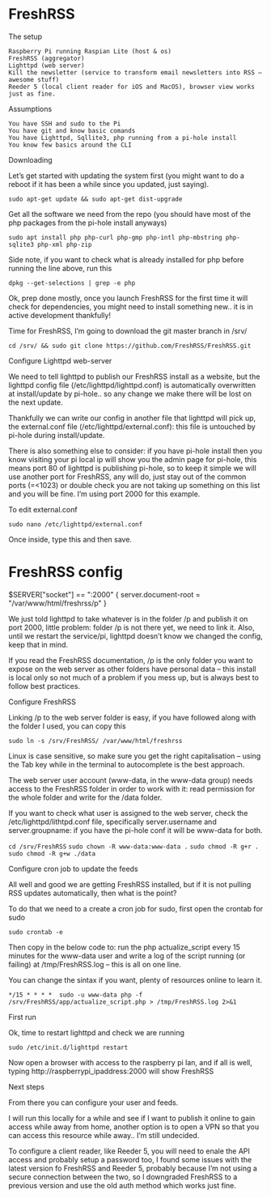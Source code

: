 
# FreshRSS

The setup

    Raspberry Pi running Raspian Lite (host & os)
    FreshRSS (aggregator)
    Lighttpd (web server)
    Kill the newsletter (service to transform email newsletters into RSS – awesome stuff)
    Reeder 5 (local client reader for iOS and MacOS), browser view works just as fine.

Assumptions

    You have SSH and sudo to the Pi
    You have git and know basic comands
    You have Lighttpd, Sqllite3, php running from a pi-hole install
    You know few basics around the CLI

Downloading

Let’s get started with updating the system first (you might want to do a reboot if it has been a while since you updated, just saying).

`sudo apt-get update && sudo apt-get dist-upgrade`

Get all the software we need from the repo (you should have most of the php packages from the pi-hole install anyways)

`sudo apt install php php-curl php-gmp php-intl php-mbstring php-sqlite3 php-xml php-zip`

Side note, if you want to check what is already installed for php before running the line above, run this

` dpkg --get-selections | grep -e php `

Ok, prep done mostly, once you launch FreshRSS for the first time it will check for dependencies, you might need to install something new.. it is in active development thankfully!

Time for FreshRSS, I’m going to download the git master branch in /srv/

` cd /srv/ && sudo git clone https://github.com/FreshRSS/FreshRSS.git `

Configure Lighttpd web-server

We need to tell lighttpd to publish our FreshRSS install as a website, but the lighttpd config file (/etc/lighttpd/lighttpd.conf) is automatically overwritten at install/update by pi-hole.. so any change we make there will be lost on the next update.

Thankfully we can write our config in another file that lighttpd will pick up, the external.conf file (/etc/lighttpd/external.conf): this file is untouched by pi-hole during install/update.

There is also something else to consider: if you have pi-hole install then you know visiting your pi local ip will show you the admin page for pi-hole, this means port 80 of lighttpd is publishing pi-hole, so to keep it simple we will use another port for FreshRSS, any will do, just stay out of the common ports (=<1023) or double check you are not taking up something on this list and you will be fine. I’m using port 2000 for this example.

To edit external.conf

`sudo nano /etc/lighttpd/external.conf`

Once inside, type this and then save.

# FreshRSS config

$SERVER["socket"] == ":2000" {
    server.document-root     = "/var/www/html/freshrss/p"
}

We just told lighttpd to take whatever is in the folder /p and publish it on port 2000, little problem: folder /p is not there yet, we need to link it. Also, until we restart the service/pi, lighttpd doesn’t know we changed the config, keep that in mind.

If you read the FreshRSS documentation, /p is the only folder you want to expose on the web server as other folders have personal data – this install is local only so not much of a problem if you mess up, but is always best to follow best practices.

Configure FreshRSS

Linking /p to the web server folder is easy, if you have followed along with the folder I used, you can copy this

`sudo ln -s /srv/FreshRSS/ /var/www/html/freshrss`

Linux is case sensitive, so make sure you get the right capitalisation – using the Tab key while in the terminal to autocomplete is the best approach.

The web server user account (www-data, in the www-data group) needs access to the FreshRSS folder in order to work with it: read permission for the whole folder and write for the /data folder.

If you want to check what user is assigned to the web server, check the /etc/lighttpd/lithtpd.conf file, specifically server.username and server.groupname: if you have the pi-hole conf it will be www-data for both.

`cd /srv/FreshRSS`
`sudo chown -R www-data:www-data .`
`sudo chmod -R g+r .`
`sudo chmod -R g+w ./data`

Configure cron job to update the feeds

All well and good we are getting FreshRSS installed, but if it is not pulling RSS updates automatically, then what is the point?

To do that we need to a create a cron job for sudo, first open the crontab for sudo

`sudo crontab -e`

Then copy in the below code to: run the php actualize_script every 15 minutes for the www-data user and write a log of the script running (or failing) at /tmp/FreshRSS.log – this is all on one line.

You can change the sintax if you want, plenty of resources online to learn it.

`*/15 * * * * 
sudo -u www-data php -f /srv/FreshRSS/app/actualize_script.php > /tmp/FreshRSS.log 2>&1`

First run

Ok, time to restart lighttpd and check we are running

`sudo /etc/init.d/lighttpd restart`

Now open a browser with access to the raspberry pi lan, and if all is well, typing http://raspberrypi_ipaddress:2000 will show FreshRSS

Next steps

From there you can configure your user and feeds.

I will run this locally for a while and see if I want to publish it online to gain access while away from home, another option is to open a VPN so that you can access this resource while away.. I’m still undecided.

To configure a client reader, like Reeder 5, you will need to enale the API access and probably setup a password too, I found some issues with the latest version fo FreshRSS and Reeder 5, probably because I’m not using a secure connection between the two, so I downgraded FreshRSS to a previous version and use the old auth method which works just fine.
